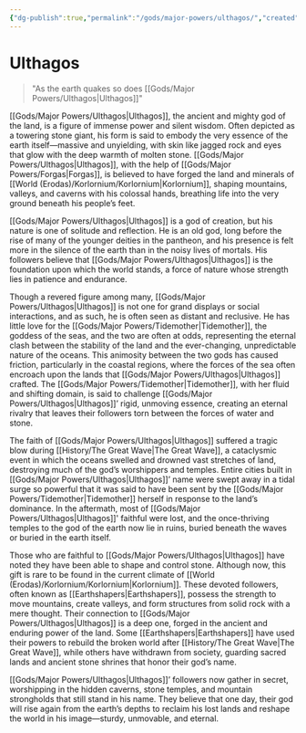 ```yaml
---
{"dg-publish":true,"permalink":"/gods/major-powers/ulthagos/","created":"2025-02-23T22:36:29.096-07:00"}
---
```


# Ulthagos
> "As the earth quakes so does [[Gods/Major Powers/Ulthagos\|Ulthagos]]" 

[[Gods/Major Powers/Ulthagos\|Ulthagos]], the ancient and mighty god of the land, is a figure of immense power and silent wisdom. Often depicted as a towering stone giant, his form is said to embody the very essence of the earth itself—massive and unyielding, with skin like jagged rock and eyes that glow with the deep warmth of molten stone. [[Gods/Major Powers/Ulthagos\|Ulthagos]], with the help of [[Gods/Major Powers/Forgas\|Forgas]], is believed to have forged the land and minerals of [[World (Erodas)/Korlornium/Korlornium\|Korlornium]], shaping mountains, valleys, and caverns with his colossal hands, breathing life into the very ground beneath his people’s feet.

[[Gods/Major Powers/Ulthagos\|Ulthagos]] is a god of creation, but his nature is one of solitude and reflection. He is an old god, long before the rise of many of the younger deities in the pantheon, and his presence is felt more in the silence of the earth than in the noisy lives of mortals. His followers believe that [[Gods/Major Powers/Ulthagos\|Ulthagos]] is the foundation upon which the world stands, a force of nature whose strength lies in patience and endurance.

Though a revered figure among many, [[Gods/Major Powers/Ulthagos\|Ulthagos]] is not one for grand displays or social interactions, and as such, he is often seen as distant and reclusive. He has little love for the [[Gods/Major Powers/Tidemother\|Tidemother]], the goddess of the seas, and the two are often at odds, representing the eternal clash between the stability of the land and the ever-changing, unpredictable nature of the oceans. This animosity between the two gods has caused friction, particularly in the coastal regions, where the forces of the sea often encroach upon the lands that [[Gods/Major Powers/Ulthagos\|Ulthagos]] crafted. The [[Gods/Major Powers/Tidemother\|Tidemother]], with her fluid and shifting domain, is said to challenge [[Gods/Major Powers/Ulthagos\|Ulthagos]]’ rigid, unmoving essence, creating an eternal rivalry that leaves their followers torn between the forces of water and stone.

The faith of [[Gods/Major Powers/Ulthagos\|Ulthagos]] suffered a tragic blow during [[History/The Great Wave\|The Great Wave]], a cataclysmic event in which the oceans swelled and drowned vast stretches of land, destroying much of the god’s worshippers and temples. Entire cities built in [[Gods/Major Powers/Ulthagos\|Ulthagos]]’ name were swept away in a tidal surge so powerful that it was said to have been sent by the [[Gods/Major Powers/Tidemother\|Tidemother]] herself in response to the land’s dominance. In the aftermath, most of [[Gods/Major Powers/Ulthagos\|Ulthagos]]' faithful were lost, and the once-thriving temples to the god of the earth now lie in ruins, buried beneath the waves or buried in the earth itself.

Those who are faithful to [[Gods/Major Powers/Ulthagos\|Ulthagos]] have noted they have been able to shape and control stone. Although now, this gift is rare to be found in the current climate of [[World (Erodas)/Korlornium/Korlornium\|Korlornium]]. These devoted followers, often known as [[Earthshapers\|Earthshapers]], possess the strength to move mountains, create valleys, and form structures from solid rock with a mere thought. Their connection to [[Gods/Major Powers/Ulthagos\|Ulthagos]] is a deep one, forged in the ancient and enduring power of the land. Some [[Earthshapers\|Earthshapers]] have used their powers to rebuild the broken world after [[History/The Great Wave\|The Great Wave]], while others have withdrawn from society, guarding sacred lands and ancient stone shrines that honor their god’s name.

[[Gods/Major Powers/Ulthagos\|Ulthagos]]’ followers now gather in secret, worshipping in the hidden caverns, stone temples, and mountain strongholds that still stand in his name. They believe that one day, their god will rise again from the earth’s depths to reclaim his lost lands and reshape the world in his image—sturdy, unmovable, and eternal.